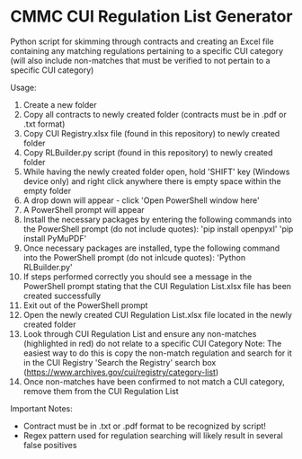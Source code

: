 # CMMC CUI Regulation List Generator
Python script for skimming through contracts and creating an Excel file containing any matching regulations pertaining to a specific CUI category (will also include non-matches that must be verified to not pertain to a specific CUI category)

Usage:
1. Create a new folder
2. Copy all contracts to newly created folder (contracts must be in .pdf or .txt format)
3. Copy CUI Registry.xlsx file (found in this repository) to newly created folder
4. Copy RLBuilder.py script (found in this repository) to newly created folder
5. While having the newly created folder open, hold 'SHIFT' key (Windows device only) and right click anywhere there is empty space within the empty folder
6. A drop down will appear - click 'Open PowerShell window here'
7. A PowerShell prompt will appear
8. Install the necessary packages by entering the following commands into the PowerShell prompt (do not include quotes):
   'pip install openpyxl'
   'pip install PyMuPDF'
10. Once necessary packages are installed, type the following command into the PowerShell prompt (do not inlcude quotes):
    'Python RLBuilder.py'
12. If steps performed correctly you should see a message in the PowerShell prompt stating that the CUI Regulation List.xlsx file has been created successfully
13. Exit out of the PowerShell prompt
14. Open the newly created CUI Regulation List.xlsx file located in the newly created folder
15. Look through CUI Regulation List and ensure any non-matches (highlighted in red) do not relate to a specific CUI Category
    Note: The easiest way to do this is copy the non-match regulation and search for it in the CUI Registry 'Search the Registry' search box (https://www.archives.gov/cui/registry/category-list)
16. Once non-matches have been confirmed to not match a CUI category, remove them from the CUI Regulation List
    
Important Notes:
* Contract must be in .txt or .pdf format to be recognized by script!
* Regex pattern used for regulation searching will likely result in several false positives
